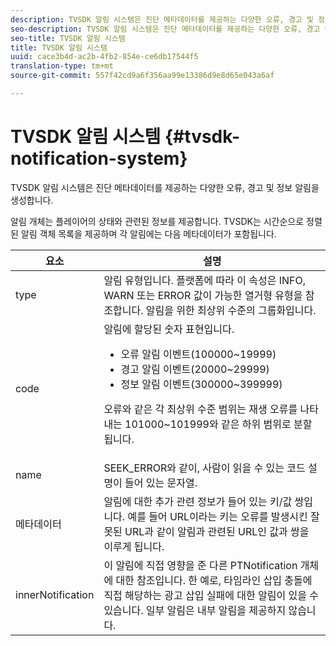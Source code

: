 ```yaml
---
description: TVSDK 알림 시스템은 진단 메타데이터를 제공하는 다양한 오류, 경고 및 정보 알림을 생성합니다.
seo-description: TVSDK 알림 시스템은 진단 메타데이터를 제공하는 다양한 오류, 경고 및 정보 알림을 생성합니다.
seo-title: TVSDK 알림 시스템
title: TVSDK 알림 시스템
uuid: cace3b4d-ac2b-4fb2-854e-ce6db17544f5
translation-type: tm+mt
source-git-commit: 557f42cd9a6f356aa99e13386d9e8d65e043a6af

---
```



# TVSDK 알림 시스템 {#tvsdk-notification-system}

TVSDK 알림 시스템은 진단 메타데이터를 제공하는 다양한 오류, 경고 및 정보 알림을 생성합니다.

알림 개체는 플레이어의 상태와 관련된 정보를 제공합니다. TVSDK는 시간순으로 정렬된 알림 객체 목록을 제공하며 각 알림에는 다음 메타데이터가 포함됩니다.

<table frame="all" colsep="1" rowsep="1" id="table_DBA8CACF02DB4AF2B053E560850B49CE"> 
 <thead> 
  <tr rowsep="1"> 
   <th colname="1" class="entry"> 요소 </th> 
   <th colname="2" class="entry"> 설명 </th> 
  </tr> 
 </thead>
 <tbody> 
  <tr rowsep="1"> 
   <td colname="1"><span class="codeph"> type</span> </td> 
   <td colname="2"> 알림 유형입니다. 플랫폼에 따라 이 속성은 INFO, WARN 또는 ERROR 값이 가능한 열거형 유형을 참조합니다. 알림을 위한 최상위 수준의 그룹화입니다. </td> 
  </tr> 
  <tr rowsep="1"> 
   <td colname="1"><span class="codeph"> code</span> </td> 
   <td colname="2">알림에 할당된 숫자 표현입니다. 
    <ul id="ul_31AB497C6FFA452496DD09B0D78687B9"> 
     <li id="li_53E75022C50246E0982E315D04EFD8B3">오류 알림 이벤트(100000~19999) </li> 
     <li id="li_11AE91D1325E4F718228E662C9C55F9A">경고 알림 이벤트(20000~29999) </li> 
     <li id="li_6D3EA03845294DC2BAD1ACF507639E51">정보 알림 이벤트(300000~399999) </li> 
    </ul> <p>오류와 같은 각 최상위 수준 범위는 재생 오류를 나타내는 101000~101999와 같은 하위 범위로 분할됩니다. </p> </td> 
  </tr> 
  <tr rowsep="1"> 
   <td colname="1"><span class="codeph"> name</span> </td> 
   <td colname="2">SEEK_ERROR와 같이, 사람이 읽을 수 있는 코드 설명이 들어 있는 <span class="codeph"> 문자열</span>. </td> 
  </tr> 
  <tr rowsep="1"> 
   <td colname="1"><span class="codeph"> 메타데이터</span> </td> 
   <td colname="2">알림에 대한 추가 관련 정보가 들어 있는 키/값 쌍입니다. 예를 들어 URL이라는 <span class="codeph"> 키는</span> 오류를 발생시킨 잘못된 URL과 같이 알림과 관련된 URL인 값과 쌍을 이루게 됩니다. </td> 
  </tr> 
  <tr rowsep="0"> 
   <td colname="1"><span class="codeph"> innerNotification</span> </td> 
   <td colname="2">이 알림에 직접 영향을 준 다른 <span class="codeph"> PTNotification</span> 개체에 대한 참조입니다. 한 예로, 타임라인 삽입 충돌에 직접 해당하는 광고 삽입 실패에 대한 알림이 있을 수 있습니다. 일부 알림은 내부 알림을 제공하지 않습니다. </td> 
  </tr> 
 </tbody> 
</table>